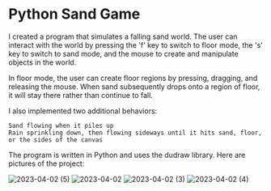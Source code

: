 # Python Sand Game

I created a program that simulates a falling sand world. The user can interact with the world by pressing the 'f' key to switch to floor mode, the 's' key to switch to sand mode, and the mouse to create and manipulate objects in the world.

In floor mode, the user can create floor regions by pressing, dragging, and releasing the mouse. When sand subsequently drops onto a region of floor, it will stay there rather than continue to fall.

I also implemented two additional behaviors:

    Sand flowing when it piles up
    Rain sprinkling down, then flowing sideways until it hits sand, floor, or the sides of the canvas

The program is written in Python and uses the dudraw library. Here are pictures of the project:

![2023-04-02 (5)](https://user-images.githubusercontent.com/88496921/236566129-5c7e29ff-8063-4726-8f24-a4164348ed04.png)
![2023-04-02](https://user-images.githubusercontent.com/88496921/236566130-cbb9b0be-6e3b-4e8d-9d66-4911a52dafd8.png)
![2023-04-02 (3)](https://user-images.githubusercontent.com/88496921/236566132-82123e0c-dbcc-4b96-984d-20f528d3ab8e.png)
![2023-04-02 (4)](https://user-images.githubusercontent.com/88496921/236566136-8965dc0d-7c27-4f62-847e-b66aae5cd616.png)
